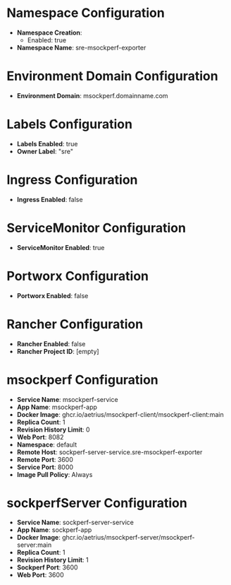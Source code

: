 # Namespace Configuration
- **Namespace Creation**:
  - Enabled: true
- **Namespace Name**: sre-msockperf-exporter

# Environment Domain Configuration
- **Environment Domain**: msockperf.domainname.com

# Labels Configuration
- **Labels Enabled**: true
- **Owner Label**: "sre"

# Ingress Configuration
- **Ingress Enabled**: false

# ServiceMonitor Configuration
- **ServiceMonitor Enabled**: true

# Portworx Configuration
- **Portworx Enabled**: false

# Rancher Configuration
- **Rancher Enabled**: false
- **Rancher Project ID**: [empty]

# msockperf Configuration
- **Service Name**: msockperf-service
- **App Name**: msockperf-app
- **Docker Image**: ghcr.io/aetrius/msockperf-client/msockperf-client:main
- **Replica Count**: 1
- **Revision History Limit**: 0
- **Web Port**: 8082
- **Namespace**: default
- **Remote Host**: sockperf-server-service.sre-msockperf-exporter
- **Remote Port**: 3600
- **Service Port**: 8000
- **Image Pull Policy**: Always

# sockperfServer Configuration
- **Service Name**: sockperf-server-service
- **App Name**: sockperf-app
- **Docker Image**: ghcr.io/aetrius/msockperf-server/msockperf-server:main
- **Replica Count**: 1
- **Revision History Limit**: 1
- **Sockperf Port**: 3600
- **Web Port**: 3600
